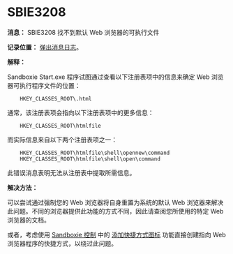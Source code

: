 # SBIE3208

**消息：** SBIE3208 找不到默认 Web 浏览器的可执行文件

**记录位置：** [弹出消息日志](PopupMessageLog.md)。

**解释：**

Sandboxie Start.exe 程序试图通过查看以下注册表项中的信息来确定 Web 浏览器可执行程序文件的位置：
```
    HKEY_CLASSES_ROOT\.html
```

通常，该注册表项会指向以下注册表项中的更多信息：
```
    HKEY_CLASSES_ROOT\htmlfile
```

而实际信息来自以下两个注册表项之一：
```
    HKEY_CLASSES_ROOT\htmlfile\shell\opennew\command
    HKEY_CLASSES_ROOT\htmlfile\shell\open\command
```


此错误消息表明无法从注册表中提取所需信息。

**解决方法：**

可以尝试通过强制您的 Web 浏览器将自身重置为系统的默认 Web 浏览器来解决此问题。不同的浏览器提供此功能的方式不同，因此请查阅您所使用的特定 Web 浏览器的文档。

或者，考虑使用 [Sandboxie 控制](SandboxieControl.md) 中的 [添加快捷方式图标](ConfigureMenu.md#windows-shell-integration) 功能直接创建指向 Web 浏览器程序的快捷方式，以绕过此问题。
